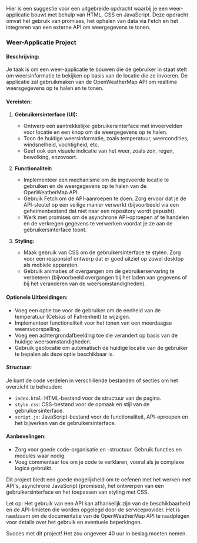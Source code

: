 Hier is een suggestie voor een uitgebreide opdracht waarbij je een weer-applicatie bouwt met behulp van HTML, CSS en JavaScript. Deze opdracht omvat het gebruik van promises, het ophalen van data via Fetch en het integreren van een externe API om weergegevens te tonen.

### Weer-Applicatie Project

#### Beschrijving:
Je taak is om een weer-applicatie te bouwen die de gebruiker in staat stelt om weersinformatie te bekijken op basis van de locatie die ze invoeren. De applicatie zal gebruikmaken van de OpenWeatherMap API om realtime weersgegevens op te halen en te tonen.

#### Vereisten:
1. **Gebruikersinterface (UI):**
   - Ontwerp een aantrekkelijke gebruikersinterface met invoervelden voor locatie en een knop om de weergegevens op te halen.
   - Toon de huidige weersinformatie, zoals temperatuur, weercondities, windsnelheid, vochtigheid, etc.
   - Geef ook een visuele indicatie van het weer, zoals zon, regen, bewolking, enzovoort.

2. **Functionaliteit:**
   - Implementeer een mechanisme om de ingevoerde locatie te gebruiken en de weergegevens op te halen van de OpenWeatherMap API.
   - Gebruik Fetch om de API-aanroepen te doen. Zorg ervoor dat je de API-sleutel op een veilige manier verwerkt (bijvoorbeeld via een geheimenbestand dat niet naar een repository wordt gepusht).
   - Werk met promises om de asynchrone API-oproepen af te handelen en de verkregen gegevens te verwerken voordat je ze aan de gebruikersinterface toont.

3. **Styling:**
   - Maak gebruik van CSS om de gebruikersinterface te stylen. Zorg voor een responsief ontwerp dat er goed uitziet op zowel desktop als mobiele apparaten.
   - Gebruik animaties of overgangen om de gebruikerservaring te verbeteren (bijvoorbeeld overgangen bij het laden van gegevens of bij het veranderen van de weersomstandigheden).

#### Optionele Uitbreidingen:
- Voeg een optie toe voor de gebruiker om de eenheid van de temperatuur (Celsius of Fahrenheit) te wijzigen.
- Implementeer functionaliteit voor het tonen van een meerdaagse weersvoorspelling.
- Voeg een achtergrondafbeelding toe die verandert op basis van de huidige weersomstandigheden.
- Gebruik geolocatie om automatisch de huidige locatie van de gebruiker te bepalen als deze optie beschikbaar is.

#### Structuur:
Je kunt de code verdelen in verschillende bestanden of secties om het overzicht te behouden:
- `index.html`: HTML-bestand voor de structuur van de pagina.
- `style.css`: CSS-bestand voor de opmaak en stijl van de gebruikersinterface.
- `script.js`: JavaScript-bestand voor de functionaliteit, API-oproepen en het bijwerken van de gebruikersinterface.
#### Aanbevelingen: 
- Zorg voor goede code-organisatie en -structuur. Gebruik functies en modules waar nodig.
- Voeg commentaar toe om je code te verklaren, vooral als je complexe logica gebruikt.

Dit project biedt een goede mogelijkheid om te oefenen met het werken met API's, asynchrone JavaScript (promises), het ontwerpen van een gebruikersinterface en het toepassen van styling met CSS.

Let op: Het gebruik van een API kan afhankelijk zijn van de beschikbaarheid en de API-limieten die worden opgelegd door de serviceprovider. Het is raadzaam om de documentatie van de OpenWeatherMap API te raadplegen voor details over het gebruik en eventuele beperkingen.

Succes met dit project! Het zou ongeveer 40 uur in beslag moeten nemen.